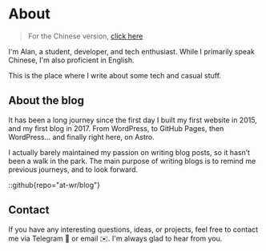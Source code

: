 # About

> For the Chinese version, [click here](/about/)

I'm Alan, a student, developer, and tech enthusiast. While I primarily speak Chinese, I'm also proficient in English.

This is the place where I write about some tech and casual stuff.

## About the blog
It has been a long journey since the first day I built my first website in 2015, and my first blog in 2017. From WordPress, to GitHub Pages, then WordPress… and finally right here, on Astro.

I actually barely maintained my passion on writing blog posts, so it hasn’t been a walk in the park. The main purpose of writing blogs is to remind me previous journeys, and to look forward.

::github{repo="at-wr/blog"}

## Contact

If you have any interesting questions, ideas, or projects, feel free to contact me via Telegram 💬 or email ✉️. I'm always glad to hear from you.